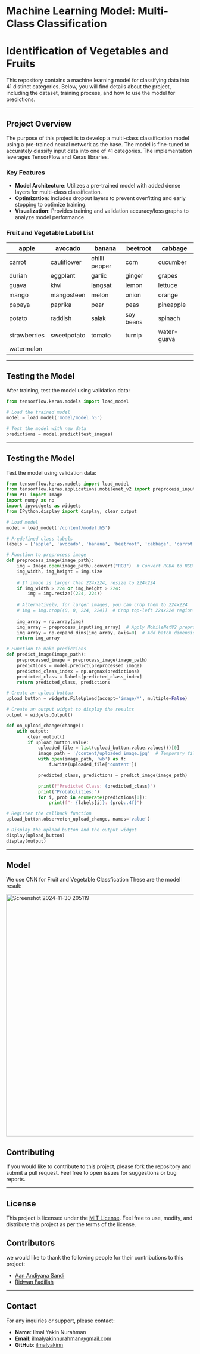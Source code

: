 # Machine Learning Model: Multi-Class Classification
# Identification of Vegetables and Fruits

This repository contains a machine learning model for classifying data into 41 distinct categories. Below, you will find details about the project, including the dataset, training process, and how to use the model for predictions.

---

## Project Overview
The purpose of this project is to develop a multi-class classification model using a pre-trained neural network as the base. The model is fine-tuned to accurately classify input data into one of 41 categories. The implementation leverages TensorFlow and Keras libraries.

### Key Features
- **Model Architecture**: Utilizes a pre-trained model with added dense layers for multi-class classification.
- **Optimization**: Includes dropout layers to prevent overfitting and early stopping to optimize training.
- **Visualization**: Provides training and validation accuracy/loss graphs to analyze model performance.

### Fruit and Vegetable Label List

| apple       | avocado       | banana       | beetroot      | cabbage       |
|-------------|---------------|--------------|---------------|---------------|
| carrot      | cauliflower   | chilli pepper| corn          | cucumber      |
| durian      | eggplant      | garlic       | ginger        | grapes        |
| guava       | kiwi          | langsat      | lemon         | lettuce       |
| mango       | mangosteen    | melon        | onion         | orange        |
| papaya      | paprika       | pear         | peas          | pineapple     |
| potato      | raddish       | salak        | soy beans     | spinach       |
| strawberries| sweetpotato   | tomato       | turnip        | water-guava   |
| watermelon  |               |              |               |               |

---

## Testing the Model

After training, test the model using validation data:

```python
from tensorflow.keras.models import load_model

# Load the trained model
model = load_model('model/model.h5')

# Test the model with new data
predictions = model.predict(test_images)
```

---

## Testing the Model

Test the model using validation data:

```python
from tensorflow.keras.models import load_model
from tensorflow.keras.applications.mobilenet_v2 import preprocess_input
from PIL import Image
import numpy as np
import ipywidgets as widgets
from IPython.display import display, clear_output

# Load model
model = load_model('/content/model.h5')

# Predefined class labels
labels = ['apple', 'avocado', 'banana', 'beetroot', 'cabbage', 'carrot', 'cauliflower', 'chilli pepper', 'corn', 'cucumber', 'durian', 'eggplant', 'garlic', 'ginger', 'grapes', 'guava', 'kiwi', 'langsat', 'lemon', 'lettuce', 'mango', 'mangosteen', 'melon', 'onion', 'orange', 'papaya', 'paprika', 'pear', 'peas', 'pineapple', 'potato', 'raddish', 'salak', 'soy beans', 'spinach', 'strawberies', 'sweetpotato', 'tomato', 'turnip', 'water-guava', 'watermelon']

# Function to preprocess image
def preprocess_image(image_path):
    img = Image.open(image_path).convert("RGB")  # Convert RGBA to RGB
    img_width, img_height = img.size
    
    # If image is larger than 224x224, resize to 224x224
    if img_width > 224 or img_height > 224:
        img = img.resize((224, 224))
    
    # Alternatively, for larger images, you can crop them to 224x224
    # img = img.crop((0, 0, 224, 224))  # Crop top-left 224x224 region
    
    img_array = np.array(img)
    img_array = preprocess_input(img_array)  # Apply MobileNetV2 preprocessing
    img_array = np.expand_dims(img_array, axis=0)  # Add batch dimension
    return img_array

# Function to make predictions
def predict_image(image_path):
    preprocessed_image = preprocess_image(image_path)
    predictions = model.predict(preprocessed_image)
    predicted_class_index = np.argmax(predictions)
    predicted_class = labels[predicted_class_index]
    return predicted_class, predictions

# Create an upload button
upload_button = widgets.FileUpload(accept='image/*', multiple=False)

# Create an output widget to display the results
output = widgets.Output()

def on_upload_change(change):
    with output:
        clear_output()
        if upload_button.value:
            uploaded_file = list(upload_button.value.values())[0]
            image_path = '/content/uploaded_image.jpg'  # Temporary file path
            with open(image_path, 'wb') as f:
                f.write(uploaded_file['content'])

            predicted_class, predictions = predict_image(image_path)

            print(f"Predicted Class: {predicted_class}")
            print("Probabilities:")
            for i, prob in enumerate(predictions[0]):
                print(f"- {labels[i]}: {prob:.4f}")

# Register the callback function
upload_button.observe(on_upload_change, names='value')

# Display the upload button and the output widget
display(upload_button)
display(output)


```

---

## Model
We use CNN for Fruit and Vegetable Classfication These are the model result:

<img width="649" alt="Screenshot 2024-11-30 205119" src="https://github.com/user-attachments/assets/d7dab1d8-349b-4e96-8b90-b5890dd6c763">

## Contributing
If you would like to contribute to this project, please fork the repository and submit a pull request. Feel free to open issues for suggestions or bug reports.

---

## License
This project is licensed under the [MIT License](LICENSE). Feel free to use, modify, and distribute this project as per the terms of the license.
## Contributors
we would like to thank the following people for their contributions to this project:

- [Aan Andiyana Sandi](https://github.com/aan-andiyanaS)
- [Ridwan Fadillah](https://github.com/RidwanFadillah)

---

## Contact
For any inquiries or support, please contact:
- **Name**: Ilmal Yakin Nurahman
- **Email**: ilmalyakinnurahman@gmail.com
- **GitHub**: [ilmalyakinn](https://github.com/ilmalyakinn)

